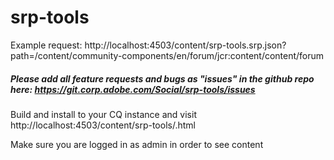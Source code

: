 # srp-tools

Example request: http://localhost:4503/content/srp-tools.srp.json?path=/content/community-components/en/forum/jcr:content/content/forum

##### Please add all feature requests and bugs as "issues" in the github repo here: https://git.corp.adobe.com/Social/srp-tools/issues

Build and install to your CQ instance and visit http://localhost:4503/content/srp-tools/.html

Make sure you are logged in as admin in order to see content
